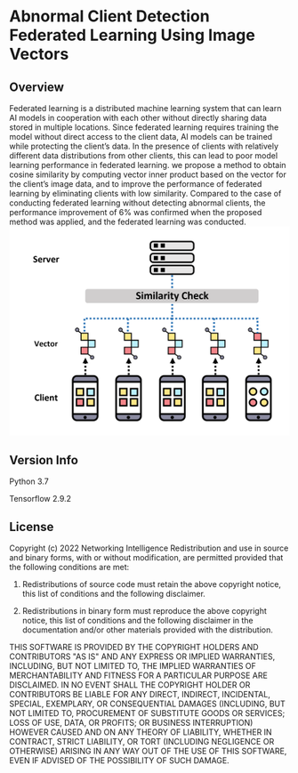 # Abnormal Client Detection Federated Learning Using Image Vectors

## Overview
Federated learning is a distributed machine learning system that can learn AI models in cooperation with each other without directly sharing data stored in multiple locations. Since federated learning requires training the model without direct access to the client data, AI models can be trained while protecting the client’s data. In the presence of clients with relatively different data distributions from other clients, this can lead to poor model learning performance in federated learning.
we propose a method to obtain cosine similarity by computing vector inner product based on the vector for the client’s image data, and to improve the performance of federated learning by eliminating clients with low similarity. Compared to the case of conducting federated learning without detecting abnormal clients, the performance improvement of 6% was confirmed when the proposed method was applied, and the federated learning was conducted.
![image info](./ICOIN_model.png)

## Version Info
Python 3.7

Tensorflow 2.9.2

## License
Copyright (c) 2022 Networking Intelligence
Redistribution and use in source and binary forms, with or without modification, are permitted provided that the following conditions are met:

1. Redistributions of source code must retain the above copyright notice, this list of conditions and the following disclaimer.

2. Redistributions in binary form must reproduce the above copyright notice, this list of conditions and the following disclaimer in the documentation and/or other materials provided with the distribution.

THIS SOFTWARE IS PROVIDED BY THE COPYRIGHT HOLDERS AND CONTRIBUTORS "AS IS" AND ANY EXPRESS OR IMPLIED WARRANTIES, INCLUDING, BUT NOT LIMITED TO, THE IMPLIED WARRANTIES OF MERCHANTABILITY AND FITNESS FOR A PARTICULAR PURPOSE ARE DISCLAIMED. IN NO EVENT SHALL THE COPYRIGHT HOLDER OR CONTRIBUTORS BE LIABLE FOR ANY DIRECT, INDIRECT, INCIDENTAL, SPECIAL, EXEMPLARY, OR CONSEQUENTIAL DAMAGES (INCLUDING, BUT NOT LIMITED TO, PROCUREMENT OF SUBSTITUTE GOODS OR SERVICES; LOSS OF USE, DATA, OR PROFITS; OR BUSINESS INTERRUPTION) HOWEVER CAUSED AND ON ANY THEORY OF LIABILITY, WHETHER IN CONTRACT, STRICT LIABILITY, OR TORT (INCLUDING NEGLIGENCE OR OTHERWISE) ARISING IN ANY WAY OUT OF THE USE OF THIS SOFTWARE, EVEN IF ADVISED OF THE POSSIBILITY OF SUCH DAMAGE.

